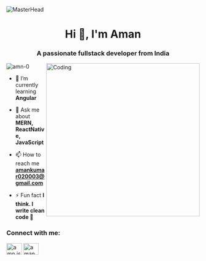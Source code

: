 ![MasterHead](https://hackernoon.com/images/f2px36fy.gif)
<h1 align="center">Hi 👋, I'm Aman</h1>
<h3 align="center">A passionate fullstack developer from India</h3>

<img align="right" alt="Coding" width="400" src="https://github.githubassets.com/images/mona-loading-dark.gif"/>

<p align="left"> <img src="https://komarev.com/ghpvc/?username=amn-0&label=Profile%20views&color=0e75b6&style=flat" alt="amn-0" /> </p>

- 🌱 I’m currently learning **Angular**

- 💬 Ask me about **MERN, ReactNative, JavaScript**

- 📫 How to reach me **amankumar020003@gmail.com**

- ⚡ Fun fact **I think. I write clean code 🤖**

<h3 align="left">Connect with me:</h3>
<p align="left">
<a href="https://instagram.com/amn.jsx" target="blank"><img align="center" src="https://raw.githubusercontent.com/rahuldkjain/github-profile-readme-generator/master/src/images/icons/Social/instagram.svg" alt="amn.jsx" height="30" width="40" /></a>
<a href="https://www.leetcode.com/aman981" target="blank"><img align="center" src="https://raw.githubusercontent.com/rahuldkjain/github-profile-readme-generator/master/src/images/icons/Social/leet-code.svg" alt="aman981" height="30" width="40" /></a>
</p>









